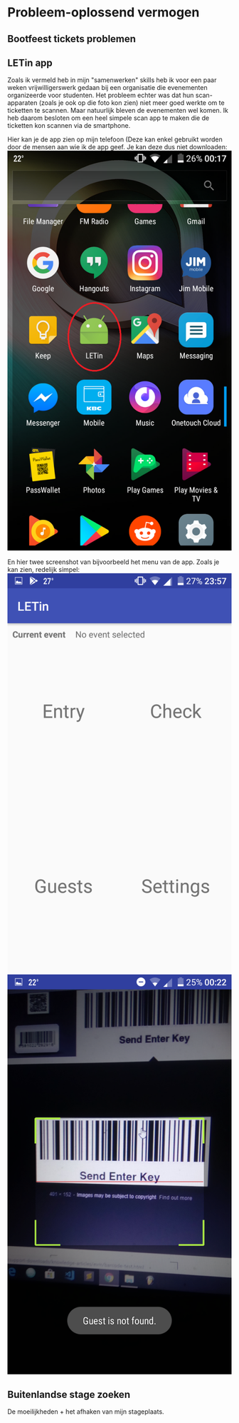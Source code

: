 # Probleem-oplossend vermogen
## Bootfeest tickets problemen
## LETin app
Zoals ik vermeld heb in mijn "samenwerken" skills heb ik voor een paar weken vrijwilligerswerk gedaan bij een organisatie die evenementen organizeerde voor studenten. Het probleem echter was dat hun scan-apparaten (zoals je ook op die foto kon zien) niet meer goed werkte om te ticketten te scannen. Maar natuurlijk bleven de evenementen wel komen. Ik heb daarom besloten om een heel simpele scan app te maken die de ticketten kon scannen via de smartphone.

Hier kan je de app zien op mijn telefoon (Deze kan enkel gebruikt worden door de mensen aan wie ik de app geef. Je kan deze dus niet downloaden:
![ELB LETin app](/images/elb_letin_app.png)

En hier twee screenshot van bijvoorbeeld het menu van de app. Zoals je kan zien, redelijk simpel:
![ELB LETin home](/images/elb_letin_home.png)
![Elb LETin scan](/images/elb_letin_scan.png)

## Buitenlandse stage zoeken
De moeilijkheden + het afhaken van mijn stageplaats.

